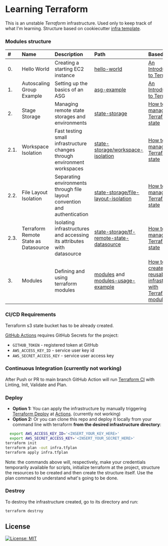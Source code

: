 # Learning Terraform

This is an unstable _Terraform_ infrastructure. Used only to keep track of what I'm learning. Structure based on cookiecutter [infra template](https://github.com/elaynelemos/terraform-template).

### Modules structure

| #   | Name | Description | Path | Based on |
| :-- | :--- | :---------- | :--- | :------- |
| 0. | Hello World | Creating a starting EC2 instance | [hello-world](./hello-world) | [An Introduction to Terraform](https://blog.gruntwork.io/an-introduction-to-terraform-f17df9c6d180) |
| 1. | Autoscaling Group Example | Setting up the basics of an ASG | [asg-example](./asg-example) | [An Introduction to Terraform](https://blog.gruntwork.io/an-introduction-to-terraform-f17df9c6d180) |
| 2. | Stage Storage | Managing remote state storages and environments | [state-storage](./state-storage) | [How to manage Terraform state](https://blog.gruntwork.io/how-to-manage-terraform-state-28f5697e68fa) |
| 2.1. | Workspace Isolation | Fast testing small infrastructure changes through environment workspaces | [state-storage/workspace-isolation](./state-storage/workspace-isolation) | [How to manage Terraform state](https://blog.gruntwork.io/how-to-manage-terraform-state-28f5697e68fa) |
| 2.2. | File Layout Isolation | Separating environments through file layout convention and authentication | [state-storage/file-layout-isolation](./state-storage/file-layout-isolation) | [How to manage Terraform state](https://blog.gruntwork.io/how-to-manage-terraform-state-28f5697e68fa) |
| 2.3. | Terraform Remote State as Datasource | Isolating infrastructures and accessing its attributes with datasource | [state-storage/tf-remote-state-datasource](./state-storage/tf-remote-state-datasource) | [How to manage Terraform state](https://blog.gruntwork.io/how-to-manage-terraform-state-28f5697e68fa) |
| 3. | Modules | Defining and using terraform modules | [modules](./modules) and [modules-usage-example](./modules-usage-example) | [How to create reusable infrastructure with Terraform modules](https://blog.gruntwork.io/how-to-create-reusable-infrastructure-with-terraform-modules-25526d65f73d) |

### CI/CD Requirements

Terraform s3 state bucket has to be already created.

[GitHub Actions](./github/workflows/) requires GitHub Secrets for the project:

- `GITHUB_TOKEN` - registered token at GitHub
- `AWS_ACCESS_KEY_ID` - service user key id
- `AWS_SECRET_ACCESS_KEY` - service user access key

### Continuous Integration (currently not working)

After Push or PR to main branch GitHub Action will run [Terraform CI](./.github/workflows/ci.yml) with Linting, Init, Validate and Plan.

### Deploy

- **Option 1:** You can apply the infrastructure by manually triggering [Terraform Deploy](./.github/workflows/deploy.yml) at [Actions](https://github.com/elaynelemos/terraform-template/actions). (currently not working)
- **Option 2:** Or you can clone this repo and deploy it locally from your command line with terraform **from the desired infrastructure directory**:
```bash
  export AWS_ACCESS_KEY_ID='<INSERT_YOUR_KEY_HERE>'
  export AWS_SECRET_ACCESS_KEY='<INSERT_YOUR_SECRET_HERE>'
terraform init
terraform plan -out infra.tfplan
terraform apply infra.tfplan
```

Note: the commands above will, respectively, make your credentials temporarily available for scripts, initialize terraform at the project, structure the resources to be created and then create the structure itself. Use the plan command to understand what's going to be done.

### Destroy

To destroy the infrastructure created, go to its directory and run:
```bash
terraform destroy
```

License
-------
[![License: MIT](https://badges.frapsoft.com/os/mit/mit.png?v=102)](./LICENSE)
